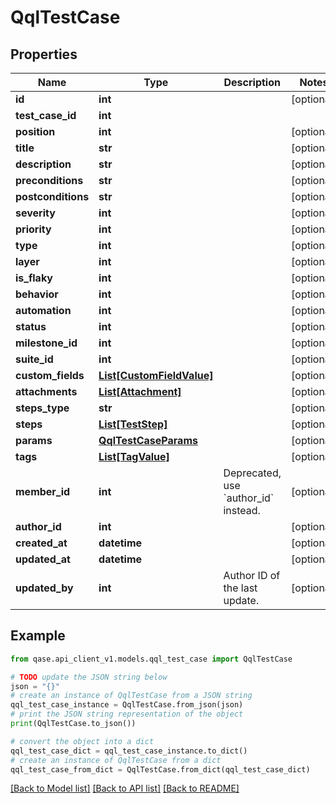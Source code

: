 # QqlTestCase


## Properties

Name | Type | Description | Notes
------------ | ------------- | ------------- | -------------
**id** | **int** |  | [optional] 
**test_case_id** | **int** |  | 
**position** | **int** |  | [optional] 
**title** | **str** |  | [optional] 
**description** | **str** |  | [optional] 
**preconditions** | **str** |  | [optional] 
**postconditions** | **str** |  | [optional] 
**severity** | **int** |  | [optional] 
**priority** | **int** |  | [optional] 
**type** | **int** |  | [optional] 
**layer** | **int** |  | [optional] 
**is_flaky** | **int** |  | [optional] 
**behavior** | **int** |  | [optional] 
**automation** | **int** |  | [optional] 
**status** | **int** |  | [optional] 
**milestone_id** | **int** |  | [optional] 
**suite_id** | **int** |  | [optional] 
**custom_fields** | [**List[CustomFieldValue]**](CustomFieldValue.md) |  | [optional] 
**attachments** | [**List[Attachment]**](Attachment.md) |  | [optional] 
**steps_type** | **str** |  | [optional] 
**steps** | [**List[TestStep]**](TestStep.md) |  | [optional] 
**params** | [**QqlTestCaseParams**](QqlTestCaseParams.md) |  | [optional] 
**tags** | [**List[TagValue]**](TagValue.md) |  | [optional] 
**member_id** | **int** | Deprecated, use &#x60;author_id&#x60; instead. | [optional] 
**author_id** | **int** |  | [optional] 
**created_at** | **datetime** |  | [optional] 
**updated_at** | **datetime** |  | [optional] 
**updated_by** | **int** | Author ID of the last update. | [optional] 

## Example

```python
from qase.api_client_v1.models.qql_test_case import QqlTestCase

# TODO update the JSON string below
json = "{}"
# create an instance of QqlTestCase from a JSON string
qql_test_case_instance = QqlTestCase.from_json(json)
# print the JSON string representation of the object
print(QqlTestCase.to_json())

# convert the object into a dict
qql_test_case_dict = qql_test_case_instance.to_dict()
# create an instance of QqlTestCase from a dict
qql_test_case_from_dict = QqlTestCase.from_dict(qql_test_case_dict)
```
[[Back to Model list]](../README.md#documentation-for-models) [[Back to API list]](../README.md#documentation-for-api-endpoints) [[Back to README]](../README.md)


